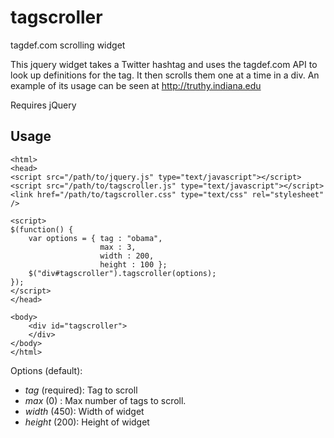tagscroller
=============

tagdef.com scrolling widget

This jquery widget takes a Twitter hashtag and uses the tagdef.com API to look up
definitions for the tag. It then scrolls them one at a time in a div. An example
of its usage can be seen at http://truthy.indiana.edu

Requires jQuery

Usage
------------
   
    <html>
    <head>
    <script src="/path/to/jquery.js" type="text/javascript"></script>
    <script src="/path/to/tagscroller.js" type="text/javascript"></script>
    <link href="/path/to/tagscroller.css" type="text/css" rel="stylesheet" />

    <script>
    $(function() {
        var options = { tag : "obama",
                        max : 3,
                        width : 200,
                        height : 100 };
        $("div#tagscroller").tagscroller(options);
    });
    </script>
    </head>

    <body>
        <div id="tagscroller">
        </div>
    </body>
    </html>




Options (default):
 *    *tag* (required): Tag to scroll
 *    *max* (0) : Max number of tags to scroll.
 *    *width* (450): Width of widget 
 *    *height* (200): Height of widget 



